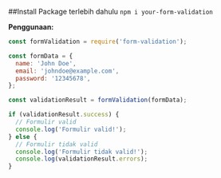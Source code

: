 ##Install Package terlebih dahulu
```npm i your-form-validation```



**Penggunaan:**

```javascript
const formValidation = require('form-validation');

const formData = {
  name: 'John Doe',
  email: 'johndoe@example.com',
  password: '12345678',
};

const validationResult = formValidation(formData);

if (validationResult.success) {
  // Formulir valid
  console.log('Formulir valid!');
} else {
  // Formulir tidak valid
  console.log('Formulir tidak valid!');
  console.log(validationResult.errors);
}
```
